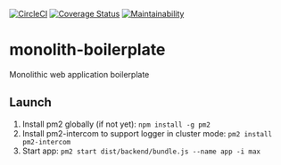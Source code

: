 [![CircleCI](https://circleci.com/gh/shaochuancs/monolith-boilerplate/tree/master.svg?style=svg)](https://circleci.com/gh/shaochuancs/monolith-boilerplate/tree/master)
[![Coverage Status](https://coveralls.io/repos/github/shaochuancs/monolith-boilerplate/badge.svg?branch=master)](https://coveralls.io/github/shaochuancs/monolith-boilerplate?branch=master)
[![Maintainability](https://api.codeclimate.com/v1/badges/e475aa377b0068f517af/maintainability)](https://codeclimate.com/github/shaochuancs/monolith-boilerplate/maintainability)

# monolith-boilerplate
Monolithic web application boilerplate

## Launch
1. Install pm2 globally (if not yet): `npm install -g pm2`
2. Install pm2-intercom to support logger in cluster mode: `pm2 install pm2-intercom`
3. Start app: `pm2 start dist/backend/bundle.js --name app -i max`